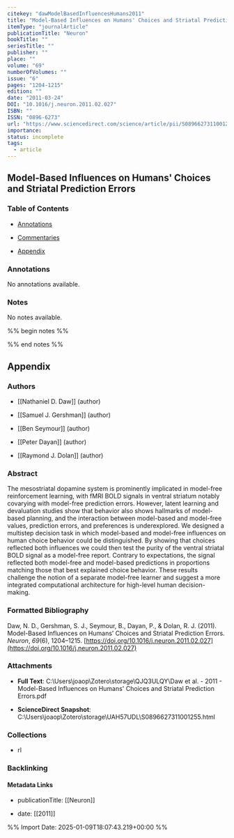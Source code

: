 ```yaml
---
citekey: "dawModelBasedInfluencesHumans2011"
title: "Model-Based Influences on Humans' Choices and Striatal Prediction Errors"
itemType: "journalArticle"
publicationTitle: "Neuron"
bookTitle: ""
seriesTitle: ""
publisher: ""
place: ""
volume: "69"
numberOfVolumes: ""
issue: "6"
pages: "1204-1215"
edition: ""
date: "2011-03-24"
DOI: "10.1016/j.neuron.2011.02.027"
ISBN: ""
ISSN: "0896-6273"
url: "https://www.sciencedirect.com/science/article/pii/S0896627311001255"
importance: 
status: incomplete
tags:
  - article
---
```


## Model-Based Influences on Humans' Choices and Striatal Prediction Errors

### Table of Contents

- [Annotations](#annotations)

+ [Commentaries](#commentaries)

- [Appendix](#appendix)

### Annotations


No annotations available.


### Notes


No notes available.


%% begin notes %%

<!-- Write your personal notes here -->

%% end notes %%

## Appendix

### Authors


- [[Nathaniel D. Daw]] (author)

- [[Samuel J. Gershman]] (author)

- [[Ben Seymour]] (author)

- [[Peter Dayan]] (author)

- [[Raymond J. Dolan]] (author)



### Abstract

The mesostriatal dopamine system is prominently implicated in model-free reinforcement learning, with fMRI BOLD signals in ventral striatum notably covarying with model-free prediction errors. However, latent learning and devaluation studies show that behavior also shows hallmarks of model-based planning, and the interaction between model-based and model-free values, prediction errors, and preferences is underexplored. We designed a multistep decision task in which model-based and model-free influences on human choice behavior could be distinguished. By showing that choices reflected both influences we could then test the purity of the ventral striatal BOLD signal as a model-free report. Contrary to expectations, the signal reflected both model-free and model-based predictions in proportions matching those that best explained choice behavior. These results challenge the notion of a separate model-free learner and suggest a more integrated computational architecture for high-level human decision-making.


### Formatted Bibliography

Daw, N. D., Gershman, S. J., Seymour, B., Dayan, P., & Dolan, R. J. (2011). Model-Based Influences on Humans’ Choices and Striatal Prediction Errors. _Neuron_, _69_(6), 1204–1215. [https://doi.org/10.1016/j.neuron.2011.02.027](https://doi.org/10.1016/j.neuron.2011.02.027)




### Attachments


- **Full Text**: C:\Users\joaop\Zotero\storage\QJQ3ULQY\Daw et al. - 2011 - Model-Based Influences on Humans' Choices and Striatal Prediction Errors.pdf

- **ScienceDirect Snapshot**: C:\Users\joaop\Zotero\storage\UAH57UDL\S0896627311001255.html




### Collections


- rl





### Backlinking


#### Metadata Links


- publicationTitle: [[Neuron]]




- date: [[2011]]





<!-- Any additional notes or comments -->


%% Import Date: 2025-01-09T18:07:43.219+00:00 %%
